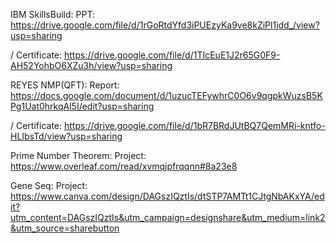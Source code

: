 IBM SkillsBuild:
	PPT: 
	https://drive.google.com/file/d/1rGoRtdYfd3iPUEzyKa9ve8kZiPl1jdd_/view?usp=sharing

/	Certificate: 
	https://drive.google.com/file/d/1TIcEuE1J2r65G0F9-AH52YohbO6XZu3h/view?usp=sharing

REYES NMP(QFT): 
	Report: 
	https://docs.google.com/document/d/1uzucTEFywhrC0O6v9qgpkWuzsB5KPg1Uat0hrkqAl5I/edit?usp=sharing

/	Certificate: 
	https://drive.google.com/file/d/1bR7BRdJUtBQ7QemMRi-kntfo-HLIbsTd/view?usp=sharing

Prime Number Theorem: 
	Project: 
	https://www.overleaf.com/read/xvmqjpfrqqnn#8a23e8

Gene Seq:
	Project:
	https://www.canva.com/design/DAGszIQztIs/dtSTP7AMTt1CJtgNbAKxYA/edit?utm_content=DAGszIQztIs&utm_campaign=designshare&utm_medium=link2&utm_source=sharebutton

